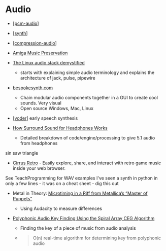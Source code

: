 Audio
=====

* [[pcm-audio]]
* [[synth]]
* [[compression-audio]]
* [Amiga Music Preservation](http://amp.dascene.net/home.php)

* [The Linux audio stack demystified](https://blog.rtrace.io/posts/the-linux-audio-stack-demystified/)
    * starts with explaining simple audio terminology and explains the architecture of jack, pulse, pipewire

* [bespokesynth.com](https://www.bespokesynth.com/)
    * Chain modular audio components together in a GUI to create cool sounds. Very visual
    * Open source Windows, Mac, Linux


* [[voder]] early speech synthesis
* [How Surround Sound for Headphones Works](https://hajo.me/blog/2014/12/28/how-surround-sound-for-headphones-works/)
    * Detailed breakdown of code/engine/processing to give 5.1 audio from headphones

sin
saw
triangle

* [Cirrus Retro](https://cirrusretro.com/) - Easily explore, share, and interact with retro game music inside your web browser. 

See TeachProgramming for WAV examples
I've seen a synth in python in only a few lines - it was on a cheat sheet - dig this out

* Metal in Theory: [Microtiming in a Riff from Metallica’s “Master of Puppets”](https://metalintheory.com/metallica-master-of-puppets/)
    * Using Audacity to measure differences


* [Polyphonic Audio Key Finding Using the Spiral Array CEG Algorithm](https://ieeexplore.ieee.org/document/1521350)
    * Finding the key of a piece of music from audio analysis
    * > O(n) real-time algorithm for determining key from polyphonic audio


[//begin]: # "Autogenerated link references for markdown compatibility"
[pcm-audio]: pcm-audio.md "PCM Audio"
[synth]: synth.md "Synth"
[compression-audio]: compression-audio.md "Compression Audio"
[voder]: voder.md "Voder"
[//end]: # "Autogenerated link references"